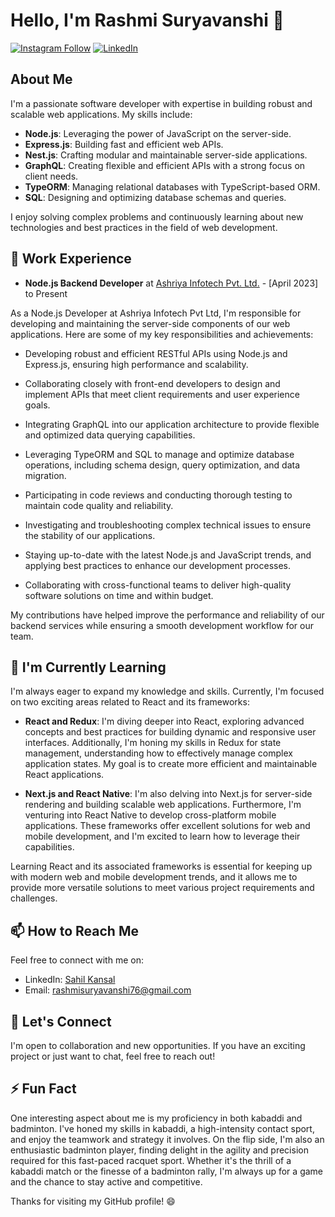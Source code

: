# Hello, I'm Rashmi Suryavanshi 👋

[![Instagram Follow](https://img.shields.io/badge/Follow%20on%20Instagram-%40itz_sahil_aggarwal-blue)](https://www.instagram.com/itz_sahil_aggarwal)
[![LinkedIn](https://img.shields.io/badge/Connect%20on%20LinkedIn-Sahil%20Kansal-blue)](https://www.linkedin.com/in/sahil-kansal-446739217)


## About Me

I'm a passionate software developer with expertise in building robust and scalable web applications. My skills include:

- **Node.js**: Leveraging the power of JavaScript on the server-side.
- **Express.js**: Building fast and efficient web APIs.
- **Nest.js**: Crafting modular and maintainable server-side applications.
- **GraphQL**: Creating flexible and efficient APIs with a strong focus on client needs.
- **TypeORM**: Managing relational databases with TypeScript-based ORM.
- **SQL**: Designing and optimizing database schemas and queries.

I enjoy solving complex problems and continuously learning about new technologies and best practices in the field of web development.

## 💼 Work Experience

- **Node.js Backend Developer** at [Ashriya Infotech Pvt. Ltd.](https://ashriyainfotech.co.in/) - [April 2023] to Present
  
 As a Node.js Developer at Ashriya Infotech Pvt Ltd, I'm responsible for developing and maintaining the server-side components of our web applications. Here are some of my key responsibilities and achievements:

  - Developing robust and efficient RESTful APIs using Node.js and Express.js, ensuring high performance and scalability.
  
  - Collaborating closely with front-end developers to design and implement APIs that meet client requirements and user experience goals.
  
  - Integrating GraphQL into our application architecture to provide flexible and optimized data querying capabilities.
  
  - Leveraging TypeORM and SQL to manage and optimize database operations, including schema design, query optimization, and data migration.
  
  - Participating in code reviews and conducting thorough testing to maintain code quality and reliability.
  
  - Investigating and troubleshooting complex technical issues to ensure the stability of our applications.
  
  - Staying up-to-date with the latest Node.js and JavaScript trends, and applying best practices to enhance our development processes.
  
  - Collaborating with cross-functional teams to deliver high-quality software solutions on time and within budget.

  My contributions have helped improve the performance and reliability of our backend services while ensuring a smooth development workflow for our team.


## 🌱 I'm Currently Learning

I'm always eager to expand my knowledge and skills. Currently, I'm focused on two exciting areas related to React and its frameworks:

- **React and Redux**: I'm diving deeper into React, exploring advanced concepts and best practices for building dynamic and responsive user interfaces. Additionally, I'm honing my skills in Redux for state management, understanding how to effectively manage complex application states. My goal is to create more efficient and maintainable React applications.

- **Next.js and React Native**: I'm also delving into Next.js for server-side rendering and building scalable web applications. Furthermore, I'm venturing into React Native to develop cross-platform mobile applications. These frameworks offer excellent solutions for web and mobile development, and I'm excited to learn how to leverage their capabilities.

Learning React and its associated frameworks is essential for keeping up with modern web and mobile development trends, and it allows me to provide more versatile solutions to meet various project requirements and challenges.


## 📫 How to Reach Me

Feel free to connect with me on:

- LinkedIn: [Sahil Kansal](https://www.linkedin.com/in/sahil-kansal-446739217)
- Email: rashmisuryavanshi76@gmail.com

## 🤝 Let's Connect

I'm open to collaboration and new opportunities. If you have an exciting project or just want to chat, feel free to reach out!

## ⚡ Fun Fact

One interesting aspect about me is my proficiency in both kabaddi and badminton. I've honed my skills in kabaddi, a high-intensity contact sport, and enjoy the teamwork and strategy it involves. On the flip side, I'm also an enthusiastic badminton player, finding delight in the agility and precision required for this fast-paced racquet sport. Whether it's the thrill of a kabaddi match or the finesse of a badminton rally, I'm always up for a game and the chance to stay active and competitive.

Thanks for visiting my GitHub profile! 😄
